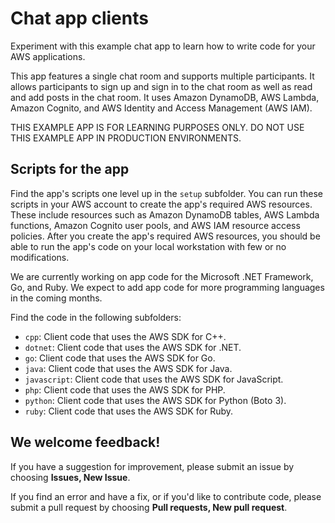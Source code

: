 # Chat app clients

Experiment with this example chat app to learn how to write code for your AWS applications.

This app features a single chat room and supports multiple participants. It allows participants to sign up and sign in to the chat room as well as read and add posts in the chat room. It uses Amazon DynamoDB, AWS Lambda, Amazon Cognito, and AWS Identity and Access Management (AWS IAM).

THIS EXAMPLE APP IS FOR LEARNING PURPOSES ONLY. DO NOT USE THIS EXAMPLE APP IN PRODUCTION ENVIRONMENTS.

## Scripts for the app ##

Find the app's scripts one level up in the `setup` subfolder. You can run these scripts in your AWS account to create the app's required AWS resources. These include resources 
such as Amazon DynamoDB tables, AWS Lambda functions, Amazon Cognito user pools, and AWS IAM resource access policies. After you create the app's required AWS resources, you should be able to run the app's code on your local workstation with few or no modifications. 

We are currently working on app code for the Microsoft .NET Framework, Go, and Ruby. We expect to add app code for more programming languages in the coming months.

Find the code in the following subfolders:

- `cpp`: Client code that uses the AWS SDK for C++.
- `dotnet`: Client code that uses the AWS SDK for .NET.
- `go`: Client code that uses the AWS SDK for Go.
- `java`: Client code that uses the AWS SDK for Java.
- `javascript`: Client code that uses the AWS SDK for JavaScript.
- `php`: Client code that uses the AWS SDK for PHP.
- `python`: Client code that uses the AWS SDK for Python (Boto 3).
- `ruby`: Client code that uses the AWS SDK for Ruby.

## We welcome feedback! ##

If you have a suggestion for improvement, please submit an issue by choosing **Issues, New Issue**.

If you find an error and have a fix, or if you'd like to contribute code, please submit a pull request by choosing **Pull requests, New pull request**.

